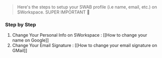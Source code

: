 > Here's the steps to setup your SWAB profile (i.e name, email, etc.) on SWorkspace. 
> SUPER IMPORTANT 🔎
### Step by Step
1. Change Your Personal Info on SWorkspace : [[How to change your name on Google]]
2. Change Your Email Signature : [[How to change your email signature on GMail]]